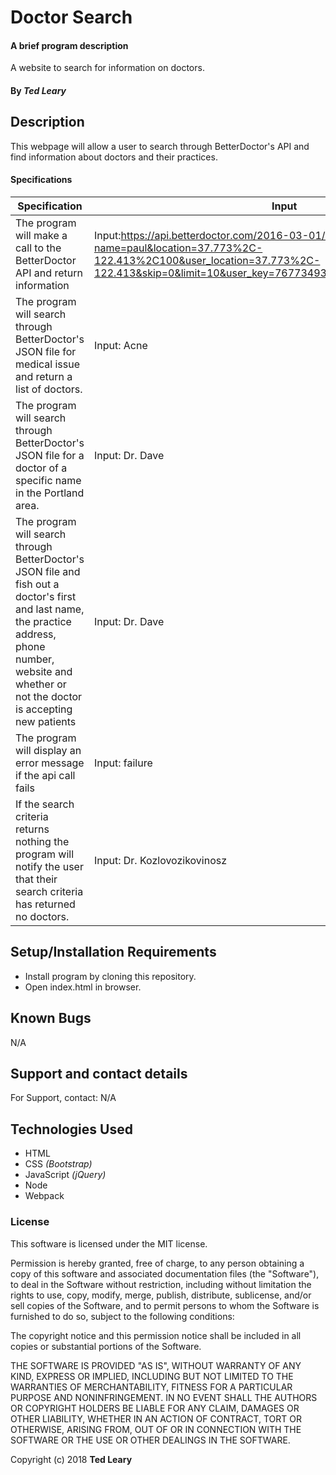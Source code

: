 # Doctor Search

#### A brief program description

A website to search for information on doctors.

#### By _**Ted Leary**_

## Description

This webpage will allow a user to search through BetterDoctor's API and find information about doctors and their practices.

#### Specifications

| Specification | Input | Output |
| --- | --- | --- |
| The program will make a call to the BetterDoctor API and return information| Input:https://api.betterdoctor.com/2016-03-01/doctors?name=paul&location=37.773%2C-122.413%2C100&user_location=37.773%2C-122.413&skip=0&limit=10&user_key=76773493dc43790b2f7bbcb11b51a0b3 | Output: A JSON file with doctor information |
| The program will search through BetterDoctor's JSON file for medical issue and return a list of doctors.| Input: Acne | Output: a list of doctors that can treat acne |
| The program will search through BetterDoctor's JSON file for a doctor of a specific name in the Portland area.| Input: Dr. Dave | Output: info on Dr. Dave's practice in Portland|
| The program will search through BetterDoctor's JSON file and fish out a doctor's first and last name, the practice address, phone number, website and whether or not the doctor is accepting new patients| Input: Dr. Dave | Output: Dave, Davidson, 321 East Burnside St, drdave.com, currently accepting new patients
| The program will display an error message if the api call fails| Input: failure | Output: error! 404|
| If the search criteria returns nothing the program will notify the user that their search criteria has returned no doctors. | Input: Dr. Kozlovozikovinosz | Output: Your search criteria yielded no results!|

## Setup/Installation Requirements

* Install program by cloning this repository.
* Open index.html in browser.

## Known Bugs

N/A

## Support and contact details

For Support, contact:
N/A

## Technologies Used

* HTML
* CSS _(Bootstrap)_
* JavaScript _(jQuery)_
* Node
* Webpack


### License

This software is licensed under the MIT license.

Permission is hereby granted, free of charge, to any person obtaining a copy of this software and associated documentation files (the "Software"), to deal in the Software without restriction, including without limitation the rights to use, copy, modify, merge, publish, distribute, sublicense, and/or sell copies of the Software, and to permit persons to whom the Software is furnished to do so, subject to the following conditions:

The copyright notice and this permission notice shall be included in all copies or substantial portions of the Software.

THE SOFTWARE IS PROVIDED "AS IS", WITHOUT WARRANTY OF ANY KIND, EXPRESS OR IMPLIED, INCLUDING BUT NOT LIMITED TO THE WARRANTIES OF MERCHANTABILITY, FITNESS FOR A PARTICULAR PURPOSE AND NONINFRINGEMENT. IN NO EVENT SHALL THE AUTHORS OR COPYRIGHT HOLDERS BE LIABLE FOR ANY CLAIM, DAMAGES OR OTHER LIABILITY, WHETHER IN AN ACTION OF CONTRACT, TORT OR OTHERWISE, ARISING FROM, OUT OF OR IN CONNECTION WITH THE SOFTWARE OR THE USE OR OTHER DEALINGS IN THE SOFTWARE.

Copyright (c) 2018 **Ted Leary**
